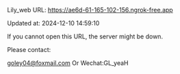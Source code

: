Lily_web URL: https://ae6d-61-165-102-156.ngrok-free.app

Updated at: 2024-12-10 14:59:10

If you cannot open this URL, the server might be down.

Please contact: 

goley04@foxmail.com Or Wechat:GL_yeaH